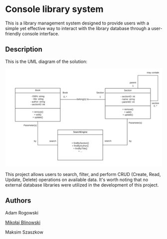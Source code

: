# Console library system

This is a library management system designed to provide users with a simple yet effective way to interact with the library database through a user-friendly console interface.

## Description

This is the UML diagram of the solution:

![uml](uml.png)

This project allows users to search, filter, and perform CRUD (Create, Read, Update, Delete) operations on available data. It's worth noting that no external database libraries were utilized in the development of this project.

## Authors

Adam Rogowski

[Mikołaj Blinowski](https://github.com/miko3412)

Maksim Szaszkow
